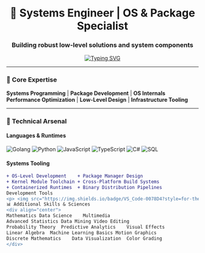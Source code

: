 <h1 align="center">🧠 Systems Engineer | OS & Package Specialist</h1>
<h3 align="center">Building robust low-level solutions and system components</h3>

<p align="center">
  <a href="https://git.io/typing-svg">
    <img src="https://readme-typing-svg.demolab.com?font=Fira+Code&weight=600&size=24&pause=1000&color=22C55E&center=true&width=500&lines=OS+Components+Developer;Package+Ecosystem+Architect;System-Level+Problem+Solver" alt="Typing SVG">
  </a>
</p>

---

### 🧩 Core Expertise
**Systems Programming** | **Package Development** | **OS Internals**  
**Performance Optimization** | **Low-Level Design** | **Infrastructure Tooling**

---

### 🔧 Technical Arsenal

#### **Languages & Runtimes**
<p>
  <img src="https://img.shields.io/badge/go-%2300ADD8.svg?style=for-the-badge&logo=go&logoColor=white" alt="Golang">
  <img src="https://img.shields.io/badge/Python-3776AB?style=for-the-badge&logo=python&logoColor=white" alt="Python">
  <img src="https://img.shields.io/badge/javascript-%23323330.svg?style=for-the-badge&logo=javascript&logoColor=%23F7DF1E" alt="JavaScript">
  <img src="https://img.shields.io/badge/typescript-%23007ACC.svg?style=for-the-badge&logo=typescript&logoColor=white" alt="TypeScript">
  <img src="https://img.shields.io/badge/c%23-%23239120.svg?style=for-the-badge&logo=c-sharp&logoColor=white" alt="C#">
  <img src="https://img.shields.io/badge/sql-%2307405e.svg?style=for-the-badge&logo=mysql&logoColor=white" alt="SQL">
</p>

#### **Systems Tooling**
```diff
+ OS-Level Development    + Package Manager Design
+ Kernel Module Toolchain + Cross-Platform Build Systems
+ Containerized Runtimes  + Binary Distribution Pipelines
Development Tools
<p> <img src="https://img.shields.io/badge/VS_Code-0078D4?style=for-the-badge&logo=visual%20studio%20code&logoColor=white" alt="VS Code"> <img src="https://img.shields.io/badge/GoLand-000?style=for-the-badge&logo=goland&logoColor=white" alt="GoLand"> <img src="https://img.shields.io/badge/Postman-FF6C37?style=for-the-badge&logo=postman&logoColor=white" alt="Postman"> <img src="https://img.shields.io/badge/Git-F05032?style=for-the-badge&logo=git&logoColor=white" alt="Git"> <img src="https://img.shields.io/badge/Docker-2496ED?style=for-the-badge&logo=docker&logoColor=white" alt="Docker"> </p>
📊 Additional Skills & Sciences
<div align="center">
Mathematics	Data Science	Multimedia
Advanced Statistics	Data Mining	Video Editing
Probability Theory	Predictive Analytics	Visual Effects
Linear Algebra	Machine Learning Basics	Motion Graphics
Discrete Mathematics	Data Visualization	Color Grading
</div>
